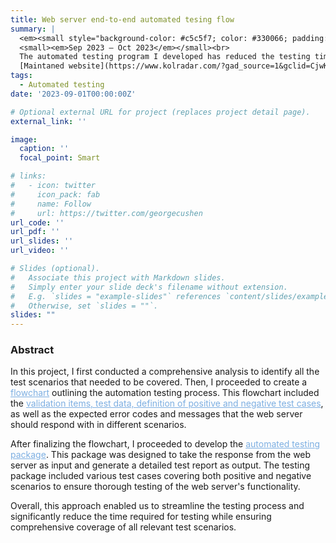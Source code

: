 ```yaml
---
title: Web server end-to-end automated tesing flow
summary: |
  <em><small style="background-color: #c5c5f7; color: #330066; padding: 5px;">nodeJS/selenium/playwright/webdriver/postman/</small></em><br>
  <small><em>Sep 2023 – Oct 2023</em></small><br>
  The automated testing program I developed has reduced the testing time to `one-tenth` of the original manual testing time.<br>
  [Maintaned website](https://www.kolradar.com/?gad_source=1&gclid=CjwKCAiA8YyuBhBSEiwA5R3-E6FUlu5Qdbs0fb4d2B5GIptRWLuzycL-b8oxWVI2Co9mXhhDn6IkvhoCupsQAvD_BwE)
tags:
  - Automated testing 
date: '2023-09-01T00:00:00Z'

# Optional external URL for project (replaces project detail page).
external_link: ''

image:
  caption: ''
  focal_point: Smart

# links:
#   - icon: twitter
#     icon_pack: fab
#     name: Follow
#     url: https://twitter.com/georgecushen
url_code: ''
url_pdf: ''
url_slides: ''
url_video: ''

# Slides (optional).
#   Associate this project with Markdown slides.
#   Simply enter your slide deck's filename without extension.
#   E.g. `slides = "example-slides"` references `content/slides/example-slides.md`.
#   Otherwise, set `slides = ""`.
slides: ""
---
```

### Abstract
In this project, I first conducted a comprehensive analysis to identify all the test scenarios that needed to be covered. Then, I proceeded to create a <u style="color: #7dafe2;">flowchart</u> outlining the automation testing process. This flowchart included the <u style="color: #7dafe2;">validation items, test data, definition of positive and negative test cases</u>, as well as the expected error codes and messages that the web server should respond with in different scenarios.

After finalizing the flowchart, I proceeded to develop the <u style="color: #7dafe2;">automated testing package</u>. This package was designed to take the response from the web server as input and generate a detailed test report as output. The testing package included various test cases covering both positive and negative scenarios to ensure thorough testing of the web server's functionality.

Overall, this approach enabled us to streamline the testing process and significantly reduce the time required for testing while ensuring comprehensive coverage of all relevant test scenarios.
